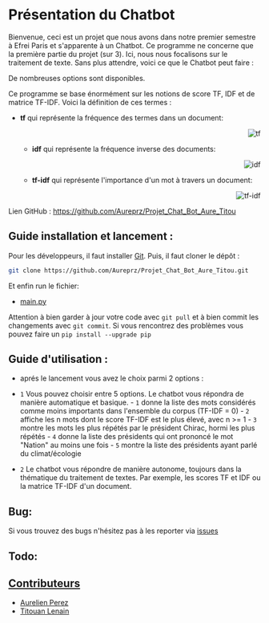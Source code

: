 
# Présentation du Chatbot

Bienvenue, ceci est un projet que nous avons dans notre premier semestre à Efrei Paris et s'apparente à un Chatbot. 
Ce programme ne concerne que la première partie du projet (sur 3). 
Ici, nous nous focalisons sur le traitement de texte. Sans plus attendre, voici ce que le Chatbot peut
faire :

De nombreuses options sont disponibles.

Ce programme se base énormément sur les notions de score TF, IDF et de matrice TF-IDF. Voici la définition de ces termes :

  - **tf** qui représente la fréquence des termes dans un document:
            <div style="text-align:right"><img src="https://cdn.discordapp.com/attachments/1171831701677293568/1180291097793142844/Capture_decran_2023-12-02_003231.png?ex=657ce2be&is=656a6dbe&hm=0f47b247dc90ae3a2b64f0285503c85888cb77b03ab21789f2fafb9a887806f8&" alt="tf" style="opacity: 1;"></div>

    - **idf** qui représente la fréquence inverse des documents:
            <div style="text-align:right"><img src="https://cdn.discordapp.com/attachments/1171831701677293568/1180291098162233354/Capture_decran_2023-12-02_003326.png?ex=657ce2be&is=656a6dbe&hm=35633c2b1608480bec4bbc5b5113ce64243632f960bca9ab90c838d88c3902a5&" alt="idf" style="opacity: 1;"></div>

    - **tf-idf** qui représente l'importance d'un mot à travers un document:
            <div style="text-align:right"><img src="https://cdn.discordapp.com/attachments/1171831701677293568/1180291098418094150/Capture_decran_2023-12-02_003358.png?ex=657ce2be&is=656a6dbe&hm=d180880784bb07ead2440d1a41a3b8dcee118a9a7c50f531eb12e656e2159284&" alt="tf-idf" style="opacity: 1;"></div>

Lien GitHub : https://github.com/Aureprz/Projet_Chat_Bot_Aure_Titou



## Guide installation et lancement :

Pour les développeurs, il faut installer [Git](https://git-scm.com/).
Puis, il faut cloner le dépôt :
```bash
git clone https://github.com/Aureprz/Projet_Chat_Bot_Aure_Titou.git
```
Et enfin run le fichier:
-  [main.py](https://github.com/Aureprz/Projet_Chat_Bot_Aure_Titou/blob/master/main.py)

Attention à bien garder à  jour votre code avec `git pull` et  à bien commit les changements avec `git commit`.
Si vous rencontrez des problèmes vous pouvez faire un `pip install --upgrade pip`

## Guide d'utilisation :

* aprés le lancement vous avez le choix parmi 2 options :

- ``1``
         Vous pouvez choisir entre 5 options. Le chatbot vous répondra de manière automatique et basique.
          - ``1`` donne la liste des mots considérés comme moins importants dans l'ensemble du corpus (TF-IDF = 0)
          - ``2`` affiche les n mots dont le score TF-IDF est le plus élevé, avec n >= 1
          - ``3`` montre les mots les plus répétés par le président Chirac, hormi les plus répétés
          - ``4`` donne la liste des présidents qui ont prononcé le mot "Nation" au moins une fois
          - ``5`` montre la liste des présidents ayant parlé du climat/écologie
        

- ``2``
        Le chatbot vous répondre de manière autonome, toujours dans la thématique du traitement de textes. Par exemple,  les scores TF et IDF ou la matrice TF-IDF d'un document.


        
## Bug: 
Si vous trouvez des bugs n'hésitez pas à les reporter via [issues](https://github.com/Aureprz/Projet_Chat_Bot_Aure_Titou/issues) 
## Todo:

## [Contributeurs](https://github.com/Aureprz/Projet_Chat_Bot_Aure_Titou/settings/access)
- [Aurelien Perez](https://github.com/Aureprz)
- [Titouan Lenain](https://github.com/Artchhh)

